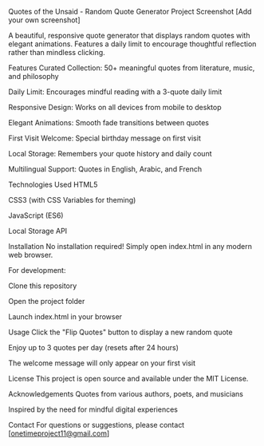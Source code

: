 Quotes of the Unsaid - Random Quote Generator
Project Screenshot [Add your own screenshot]

A beautiful, responsive quote generator that displays random quotes with elegant animations. Features a daily limit to encourage thoughtful reflection rather than mindless clicking.

Features
Curated Collection: 50+ meaningful quotes from literature, music, and philosophy

Daily Limit: Encourages mindful reading with a 3-quote daily limit

Responsive Design: Works on all devices from mobile to desktop

Elegant Animations: Smooth fade transitions between quotes

First Visit Welcome: Special birthday message on first visit

Local Storage: Remembers your quote history and daily count

Multilingual Support: Quotes in English, Arabic, and French

Technologies Used
HTML5

CSS3 (with CSS Variables for theming)

JavaScript (ES6)

Local Storage API

Installation
No installation required! Simply open index.html in any modern web browser.

For development:

Clone this repository

Open the project folder

Launch index.html in your browser

Usage
Click the "Flip Quotes" button to display a new random quote

Enjoy up to 3 quotes per day (resets after 24 hours)

The welcome message will only appear on your first visit

License
This project is open source and available under the MIT License.

Acknowledgements
Quotes from various authors, poets, and musicians

Inspired by the need for mindful digital experiences

Contact
For questions or suggestions, please contact  [onetimeproject11@gmail.com]
